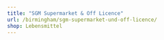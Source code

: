 ```yaml
---
title: "SGM Supermarket & Off Licence"
url: /birmingham/sgm-supermarket-und-off-licence/
shop: Lebensmittel
---
```

